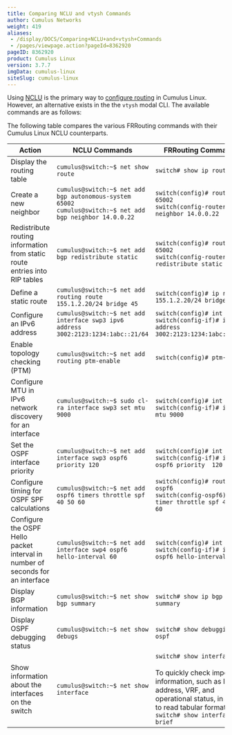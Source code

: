 ```yaml
---
title: Comparing NCLU and vtysh Commands
author: Cumulus Networks
weight: 419
aliases:
 - /display/DOCS/Comparing+NCLU+and+vtysh+Commands
 - /pages/viewpage.action?pageId=8362920
pageID: 8362920
product: Cumulus Linux
version: 3.7.7
imgData: cumulus-linux
siteSlug: cumulus-linux
---
```

Using
[NCLU](/cumulus-linux/System-Configuration/Network-Command-Line-Utility-NCLU)
is the primary way to [configure
routing](/cumulus-linux/Layer-3/Configuring-FRRouting/) in Cumulus
Linux. However, an alternative exists in the the `vtysh` modal CLI. The
available commands are as follows:

The following table compares the various FRRouting commands with their
Cumulus Linux NCLU counterparts.

|Action|NCLU Commands|FRRouting Commands|
|--- |--- |--- |
|Display the routing table|`cumulus@switch:~$ net show route`|`switch# show ip route`|
|Create a new neighbor|`cumulus@switch:~$ net add bgp autonomous-system 65002`<br />`cumulus@switch:~$ net add bgp neighbor 14.0.0.22`|`switch(config)# router bgp 65002`<br />`switch(config-router)# neighbor 14.0.0.22`|
|Redistribute routing information from static route entries into RIP tables|`cumulus@switch:~$ net add bgp redistribute static`|`switch(config)# router bgp 65002`<br />`switch(config-router)# redistribute static`|
|Define a static route|`cumulus@switch:~$ net add routing route 155.1.2.20/24 bridge 45`|`switch(config)# ip route 155.1.2.20/24 bridge 45`|
|Configure an IPv6 address|`cumulus@switch:~$ net add interface swp3 ipv6 address 3002:2123:1234:1abc::21/64`|`switch(config)# int swp3`<br />`switch(config-if)# ipv6 address 3002:2123:1234:1abc::21/64`|
|Enable topology checking (PTM)|`cumulus@switch:~$ net add routing ptm-enable`|`switch(config)# ptm-enable`|
|Configure MTU in IPv6 network discovery for an interface|`cumulus@switch:~$ sudo cl-ra interface swp3 set mtu 9000`|`switch(config)# int swp3`<br />`switch(config-if)# ipv6 nd mtu 9000`|
|Set the OSPF interface priority|`cumulus@switch:~$ net add interface swp3 ospf6 priority 120`|`switch(config)# int swp3`<br />`switch(config-if)# ip ospf6 priority  120`|
|Configure timing for OSPF SPF calculations|`cumulus@switch:~$ net add ospf6 timers throttle spf 40 50 60`|`switch(config)# router ospf6`<br />`switch(config-ospf6)# timer throttle spf 40 50 60`|
|Configure the OSPF Hello packet interval in number of seconds for an interface|`cumulus@switch:~$ net add interface swp4 ospf6 hello-interval 60`|`switch(config)# int swp4`<br />`switch(config-if)# ipv6 ospf6 hello-interval  60`|
|Display BGP information|`cumulus@switch:~$ net show bgp summary`|`switch# show ip bgp summary`|
|Display OSPF debugging status|`cumulus@switch:~$ net show debugs`|`switch# show debugging ospf`|
|Show information about the interfaces on the switch|`cumulus@switch:~$ net show interface`|`switch# show interface`<br /><br />To quickly check important information, such as IP address, VRF, and operational status, in easy to read tabular format:<br />`switch# show interface brief`|
